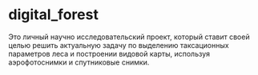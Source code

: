 # digital_forest

Это личный научно исследовательский проект, который ставит своей целью решить актуальную задачу по выделению таксационных параметров леса и построении видовой карты, используя аэрофотоснимки и спутниковые снимки.
